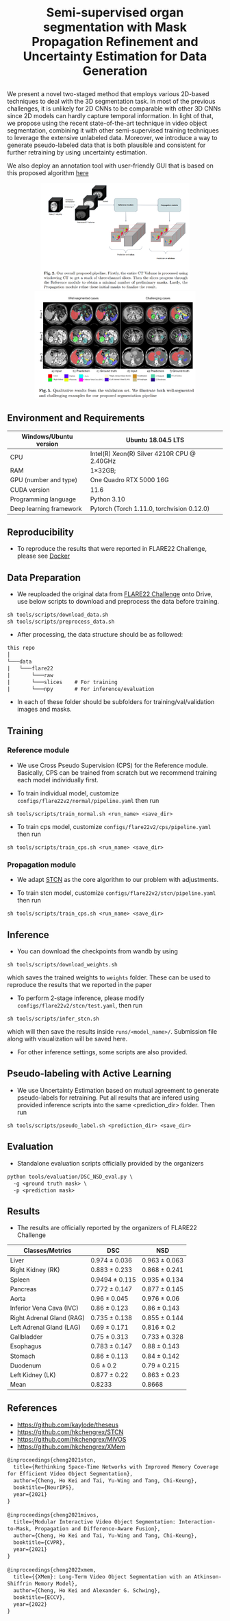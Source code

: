 # <p align="center"> Semi-supervised organ segmentation with Mask Propagation Refinement and Uncertainty Estimation for Data Generation </p>

We present a novel two-staged method that employs various 2D-based techniques to deal with the 3D segmentation task. In most of
the previous challenges, it is unlikely for 2D CNNs to be comparable with other 3D CNNs since 2D models can hardly capture temporal information. In light of that, we propose using the recent state-of-the-art technique in video object segmentation, combining it with other semi-supervised training techniques to leverage the extensive unlabeled data. Moreover, we introduce a way to generate pseudo-labeled data that is both plausible and consistent for further retraining by using uncertainty estimation. 

We also deploy an annotation tool with user-friendly GUI that is based on this proposed algorithm [here](https://github.com/nhtlongcs/ivos-gui) 



<p align="center">
<img height="250" alt="screen" src="assets/overall.png">
<img height="250" alt="screen" src="assets/qualitative.png">
</p>

## **Environment and Requirements**

Windows/Ubuntu version | Ubuntu 18.04.5 LTS
--- | --- 
CPU | Intel(R) Xeon(R) Silver 4210R CPU @ 2.40GHz
RAM | 1×32GB;
GPU (number and type) | One Quadro RTX 5000 16G
CUDA version | 11.6
Programming language | Python 3.10
Deep learning framework | Pytorch (Torch 1.11.0, torchvision 0.12.0)

## **Reproducibility**
- To reproduce the results that were reported in FLARE22 Challenge, please see [Docker](Docker.md)

## **Data Preparation**

- We reuploaded the original data from [FLARE22 Challenge](ivos/FLARE22.md) onto Drive, use below scripts to download and preprocess the data before training.

```
sh tools/scripts/download_data.sh
sh tools/scripts/preprocess_data.sh
```

- After processing, the data structure should be as followed:
```
this repo
│   
└───data
|   └───flare22
|       └───raw
|       └───slices    # For training
|       └───npy       # For inference/evaluation
```
- In each of these folder should be subfolders for training/val/validation images and masks. 

## **Training**

### Reference module

- We use Cross Pseudo Supervision (CPS) for the Reference module. Basically, CPS can be trained from scratch but we recommend training each model individually first.

- To train individual model, customize `configs/flare22v2/normal/pipeline.yaml` then run
```
sh tools/scripts/train_normal.sh <run_name> <save_dir>
```

- To train cps model, customize `configs/flare22v2/cps/pipeline.yaml` then run
```
sh tools/scripts/train_cps.sh <run_name> <save_dir>
```

### Propagation module

- We adapt [STCN](https://github.com/hkchengrex/STCN) as the core algorithm to our problem with adjustments.

- To train stcn model, customize `configs/flare22v2/stcn/pipeline.yaml` then run
```
sh tools/scripts/train_cps.sh <run_name> <save_dir>
```

## **Inference**

- You can download the checkpoints from wandb by using
```
sh tools/scripts/download_weights.sh
```
which saves the trained weights to `weights` folder. These can be used to reproduce the results that we reported in the paper

- To perform 2-stage inference, please modify `configs/flare22v2/stcn/test.yaml`, then run
```
sh tools/scripts/infer_stcn.sh 
```
which will then save the results inside `runs/<model_name>/`. Submission file along with visualization will be saved here.

- For other inference settings, some scripts are also provided.

## **Pseudo-labeling with Active Learning**

- We use Uncertainty Estimation based on mutual agreement to generate pseudo-labels for retraining. Put all results that are infered using provided inference scripts into the same <prediction_dir> folder. Then run

```
sh tools/scripts/pseudo_label.sh <prediction_dir> <save_dir>
```

## **Evaluation**
- Standalone evaluation scripts officially provided by the organizers 
```
python tools/evaluation/DSC_NSD_eval.py \
  -g <ground truth mask> \
  -p <prediction mask>
```

## Results
- The results are officially reported by the organizers of FLARE22 Challenge

Classes/Metrics | DSC | NSD
--- | --- | ---
Liver | 0.974 ± 0.036 | 0.963 ± 0.063
Right Kidney (RK) | 0.883 ± 0.233 | 0.868 ± 0.241
Spleen | 0.9494 ± 0.115 | 0.935 ± 0.134
Pancreas | 0.772 ± 0.147 | 0.877 ± 0.145
Aorta | 0.96 ± 0.045 | 0.976 ± 0.06
Inferior Vena Cava (IVC) | 0.86 ± 0.123 | 0.86 ± 0.143
Right Adrenal Gland (RAG) | 0.735 ± 0.138 | 0.855 ± 0.144
Left Adrenal Gland (LAG) | 0.69 ± 0.171 | 0.816 ± 0.2
Gallbladder | 0.75 ± 0.313 | 0.733 ± 0.328
Esophagus | 0.783 ± 0.147 | 0.88 ± 0.143
Stomach | 0.86 ± 0.113 | 0.84 ± 0.142
Duodenum | 0.6 ± 0.2 | 0.79 ± 0.215
Left Kidney (LK) | 0.877 ± 0.22 | 0.863 ± 0.23
Mean | 0.8233 | 0.8668

## **References**

- https://github.com/kaylode/theseus
- https://github.com/hkchengrex/STCN
- https://github.com/hkchengrex/MiVOS
- https://github.com/hkchengrex/XMem

```
@inproceedings{cheng2021stcn,
  title={Rethinking Space-Time Networks with Improved Memory Coverage for Efficient Video Object Segmentation},
  author={Cheng, Ho Kei and Tai, Yu-Wing and Tang, Chi-Keung},
  booktitle={NeurIPS},
  year={2021}
}

@inproceedings{cheng2021mivos,
  title={Modular Interactive Video Object Segmentation: Interaction-to-Mask, Propagation and Difference-Aware Fusion},
  author={Cheng, Ho Kei and Tai, Yu-Wing and Tang, Chi-Keung},
  booktitle={CVPR},
  year={2021}
}

@inproceedings{cheng2022xmem,
  title={{XMem}: Long-Term Video Object Segmentation with an Atkinson-Shiffrin Memory Model},
  author={Cheng, Ho Kei and Alexander G. Schwing},
  booktitle={ECCV},
  year={2022}
}
```
